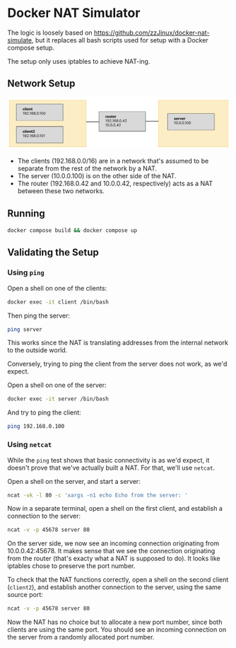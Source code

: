 # Docker NAT Simulator

The logic is loosely based on https://github.com/zzJinux/docker-nat-simulate, but it replaces all bash scripts used for setup with a Docker compose setup.

The setup only uses iptables to achieve NAT-ing.

## Network Setup

<img title="Network Setup" src="network.png">

* The clients (192.168.0.0/16) are in a network that's assumed to be separate from the rest of the network by a NAT.
* The server (10.0.0.100) is on the other side of the NAT.
* The router (192.168.0.42 and 10.0.0.42, respectively) acts as a NAT between these two networks.

## Running

```bash
docker compose build && docker compose up
```

## Validating the Setup

### Using `ping`

Open a shell on one of the clients:
```bash
docker exec -it client /bin/bash
```

Then ping the server:
```bash
ping server
```

This works since the NAT is translating addresses from the internal network to the outside world.

Conversely, trying to ping the client from the server does not work, as we'd expect.

Open a shell on one of the server:
```bash
docker exec -it server /bin/bash
```

And try to ping the client:
```bash
ping 192.168.0.100
```

### Using `netcat`

While the `ping` test shows that basic connectivity is as we'd expect, it doesn't prove that we've actually built a NAT. For that, we'll use `netcat`.

Open a shell on the server, and start a server:
```bash
ncat -vk -l 80 -c 'xargs -n1 echo Echo from the server: '
```

Now in a separate terminal, open a shell on the first client, and establish a connection to the server:
```bash
ncat -v -p 45678 server 80
```

On the server side, we now see an incoming connection originating from 10.0.0.42:45678. It makes sense that we see the connection originating from the router (that's exacty what a NAT is supposed to do). It looks like iptables chose to preserve the port number.

To check that the NAT functions correctly, open a shell on the second client (`client2`), and establish another connection to the server, using the same source port:
```bash
ncat -v -p 45678 server 80
```

Now the NAT has no choice but to allocate a new port number, since both clients are using the same port. You should see an incoming connection on the server from a randomly allocated port number.

